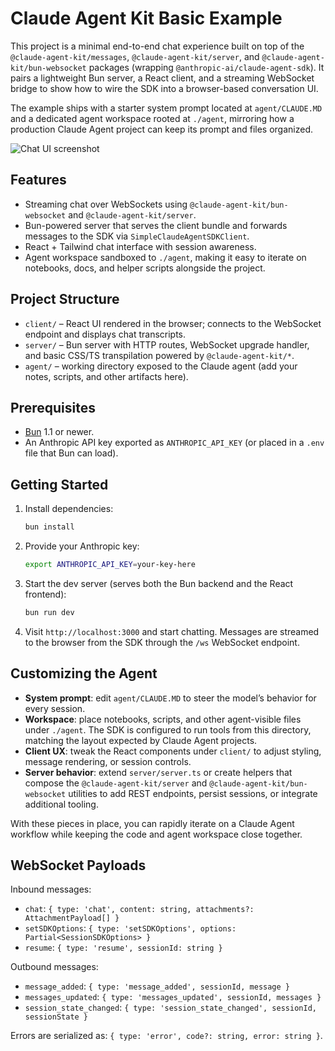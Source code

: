 # Claude Agent Kit Basic Example

This project is a minimal end-to-end chat experience built on top of the `@claude-agent-kit/messages`, `@claude-agent-kit/server`, and `@claude-agent-kit/bun-websocket` packages (wrapping `@anthropic-ai/claude-agent-sdk`). It pairs a lightweight Bun server, a React client, and a streaming WebSocket bridge to show how to wire the SDK into a browser-based conversation UI.

The example ships with a starter system prompt located at `agent/CLAUDE.MD` and a dedicated agent workspace rooted at `./agent`, mirroring how a production Claude Agent project can keep its prompt and files organized.

![Chat UI screenshot](./screenshots/screenshot1.png)

## Features
- Streaming chat over WebSockets using `@claude-agent-kit/bun-websocket` and `@claude-agent-kit/server`.
- Bun-powered server that serves the client bundle and forwards messages to the SDK via `SimpleClaudeAgentSDKClient`.
- React + Tailwind chat interface with session awareness.
- Agent workspace sandboxed to `./agent`, making it easy to iterate on notebooks, docs, and helper scripts alongside the project.

## Project Structure
- `client/` – React UI rendered in the browser; connects to the WebSocket endpoint and displays chat transcripts.
- `server/` – Bun server with HTTP routes, WebSocket upgrade handler, and basic CSS/TS transpilation powered by `@claude-agent-kit/*`.
- `agent/` – working directory exposed to the Claude agent (add your notes, scripts, and other artifacts here).

## Prerequisites
- [Bun](https://bun.sh/) 1.1 or newer.
- An Anthropic API key exported as `ANTHROPIC_API_KEY` (or placed in a `.env` file that Bun can load).

## Getting Started
1. Install dependencies:
   ```bash
   bun install
   ```
2. Provide your Anthropic key:
   ```bash
   export ANTHROPIC_API_KEY=your-key-here
   ```
3. Start the dev server (serves both the Bun backend and the React frontend):
   ```bash
   bun run dev
   ```
4. Visit `http://localhost:3000` and start chatting. Messages are streamed to the browser from the SDK through the `/ws` WebSocket endpoint.

## Customizing the Agent
- **System prompt**: edit `agent/CLAUDE.MD` to steer the model’s behavior for every session.
- **Workspace**: place notebooks, scripts, and other agent-visible files under `./agent`. The SDK is configured to run tools from this directory, matching the layout expected by Claude Agent projects.
- **Client UX**: tweak the React components under `client/` to adjust styling, message rendering, or session controls.
- **Server behavior**: extend `server/server.ts` or create helpers that compose the `@claude-agent-kit/server` and `@claude-agent-kit/bun-websocket` utilities to add REST endpoints, persist sessions, or integrate additional tooling.

With these pieces in place, you can rapidly iterate on a Claude Agent workflow while keeping the code and agent workspace close together.

## WebSocket Payloads

Inbound messages:
- `chat`: `{ type: 'chat', content: string, attachments?: AttachmentPayload[] }`
- `setSDKOptions`: `{ type: 'setSDKOptions', options: Partial<SessionSDKOptions> }`
- `resume`: `{ type: 'resume', sessionId: string }`

Outbound messages:
- `message_added`: `{ type: 'message_added', sessionId, message }`
- `messages_updated`: `{ type: 'messages_updated', sessionId, messages }`
- `session_state_changed`: `{ type: 'session_state_changed', sessionId, sessionState }`

Errors are serialized as: `{ type: 'error', code?: string, error: string }`.
